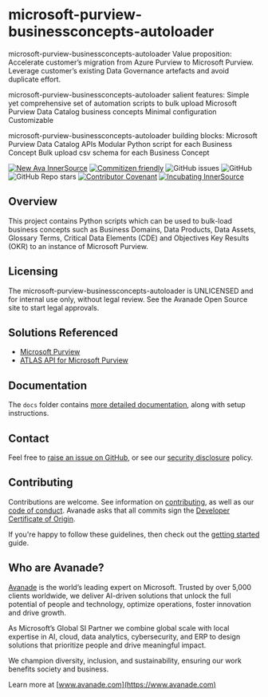 # microsoft-purview-businessconcepts-autoloader


microsoft-purview-businessconcepts-autoloader Value proposition:
Accelerate customer’s migration from Azure Purview to Microsoft Purview. Leverage customer’s existing Data Governance artefacts  and avoid duplicate effort.

microsoft-purview-businessconcepts-autoloader salient features:
Simple yet comprehensive set of automation scripts to bulk upload Microsoft Purview Data Catalog business concepts
Minimal configuration
Customizable

microsoft-purview-businessconcepts-autoloader building blocks:
Microsoft Purview Data Catalog APIs
Modular Python script for each Business Concept
Bulk upload csv schema for each Business Concept




[![New Ava InnerSource](https://img.shields.io/badge/New-Ava--InnerSource-%23DC4600?labelColor=%23e5e5e5)](https://avanade.github.io/maturity-model/)
[![Commitizen friendly](https://img.shields.io/badge/commitizen-friendly-brightgreen.svg)](http://commitizen.github.io/cz-cli/)
![GitHub issues](https://img.shields.io/github/issues/Avanade/avanade-template)
![GitHub](https://img.shields.io/github/license/Avanade/avanade-template)
![GitHub Repo stars](https://img.shields.io/github/stars/Avanade/avanade-template?style=social)
[![Contributor Covenant](https://img.shields.io/badge/Contributor%20Covenant-2.1-4baaaa.svg)](https://avanade.github.io/code-of-conduct/)
[![Incubating InnerSource](https://img.shields.io/badge/Incubating-Ava--Maturity-%23FF5800?labelColor=yellow)](https://avanade.github.io/maturity-model/)



## Overview

This project contains Python scripts which can be used to bulk-load business concepts such as Business Domains, Data Products, Data Assets, Glossary Terms, Critical Data Elements (CDE) and Objectives Key Results (OKR) to an instance of Microsoft Purview.



## Licensing
The microsoft-purview-businessconcepts-autoloader is UNLICENSED and for internal use only, without legal review. See the Avanade Open Source site to start legal approvals.



## Solutions Referenced

- [Microsoft Purview](https://learn.microsoft.com/en-us/purview/purview)
- [ATLAS API for Microsoft Purview](https://learn.microsoft.com/en-us/purview/tutorial-atlas-2-2-apis)



## Documentation
The `docs` folder contains [more detailed documentation](./docs/start-here.md), along with setup instructions.



## Contact
Feel free to [raise an issue on GitHub](https://github.com/Avanade/microsoft-purview-businessconcepts-autoloader/issues), or see our [security disclosure](./SECURITY.md) policy.

## Contributing
Contributions are welcome. See information on [contributing](./CONTRIBUTING.md), as well as our [code of conduct](https://avanade.github.io/code-of-conduct/). Avanade asks that all commits sign the [Developer Certificate of Origin](https://developercertificate.org/).

If you're happy to follow these guidelines, then check out the [getting started](./docs/start-here.md) guide.



## Who are Avanade?

[Avanade](https://www.avanade.com) is the world’s leading expert on Microsoft. Trusted by over 5,000 clients worldwide, we deliver AI-driven solutions that unlock the full potential of people and technology, optimize operations, foster innovation and drive growth.

As Microsoft’s Global SI Partner we combine global scale with local expertise in AI, cloud, data analytics, cybersecurity, and ERP to design solutions that prioritize people and drive meaningful impact.

We champion diversity, inclusion, and sustainability, ensuring our work benefits society and business.

Learn more at [www.avanade.com](https://www.avanade.com)

